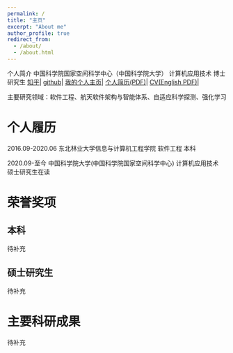```yaml
---
permalink: /
title: "主页"
excerpt: "About me"
author_profile: true
redirect_from: 
  - /about/
  - /about.html
---
```

个人简介
中国科学院国家空间科学中心（中国科学院大学）
计算机应用技术 博士研究生
[知乎](https://www.zhihu.com/people/kfzjw008)|
[github](https://github.com/kfzjw008)|
[我的个人主页](http://www.jishestudio.com)|
[个人简历(PDF)](http://kfzjw008.github.io/files/CV-ZhangJunwei-CN.pdf)|
[CV(English PDF)](http://kfzjw008.github.io/files/CV-ZhangJunwei-EN.pdf)|

主要研究领域：软件工程、航天软件架构与智能体系、自适应科学探测、强化学习



个人履历
======
2016.09-2020.06 东北林业大学信息与计算机工程学院 软件工程 本科

2020.09-至今    中国科学院大学(中国科学院国家空间科学中心) 计算机应用技术 硕士研究生在读


荣誉奖项
======

本科
------
待补充

硕士研究生
------
待补充





主要科研成果
======
待补充
